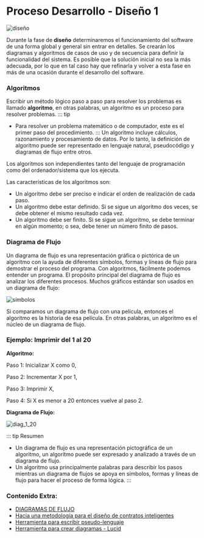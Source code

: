 # Proceso Desarrollo - Diseño 1

![diseño](/diseño.png)

Durante la fase de **diseño** determinaremos el funcionamiento del software de una forma global y general sin entrar en detalles. Se crearán los diagramas y algoritmos de casos de uso y de secuencia para definir la funcionalidad del sistema. Es posible que la solución inicial no sea la más adecuada, por lo que en tal caso hay que refinarla y volver a esta fase en más de una ocasión durante el desarrollo del software.

### Algoritmos

Escribir un método lógico paso a paso para resolver los problemas es llamado **algoritmo**, en otras palabras, un algoritmo es un proceso para resolver problemas. 
::: tip 
- Para resolver un problema matemático o de computador, este es el primer paso del procedimiento. 
:::
Un algoritmo incluye cálculos, razonamiento y procesamiento de datos. Por lo tanto, la definición de algoritmo puede ser representado en lenguaje natural, pseudocódigo y diagramas de flujo entre otros.

Los algoritmos son independientes tanto del lenguaje de programación como del ordenador/sistema que los ejecuta.

Las características de los algoritmos son:

- Un algoritmo debe ser preciso e indicar el orden de realización de cada paso.
- Un algoritmo debe estar definido. Si se sigue un algoritmo dos veces, se debe obtener el mismo resultado cada vez.
- Un algoritmo debe ser finito. Si se sigue un algoritmo, se debe terminar en algún momento; o sea, debe tener un número finito de pasos.

### Diagrama de Flujo

Un diagrama de flujo es una representación gráfica o pictórica de un algoritmo con la ayuda de diferentes símbolos, formas y líneas de flujo para demostrar el proceso del programa. Con algoritmos, fácilmente podemos entender un programa. El propósito principal del diagrama de flujo es analizar los diferentes procesos. Muchos gráficos estándar son usados en un diagrama de flujo:

![símbolos](/simbolos.png)

Si comparamos un diagrama de flujo con una película, entonces el algoritmo es la historia de esa película. En otras palabras, un algoritmo es el núcleo de un diagrama de flujo. 

### Ejemplo: Imprimir del 1 al 20

**Algoritmo:**

Paso 1: Inicializar X como 0,

Paso 2: Incrementar X por 1,

Paso 3: Imprimir X,

Paso 4: Si X es menor a 20 entonces vuelve al paso 2.

**Diagrama de Flujo:**

![diag_1_20](/flowchart-algorithm.png)

::: tip Resumen
- Un diagrama de flujo es una representación pictográfica de un algoritmo, un algoritmo puede ser expresado y analizado a través de un diagrama de flujo.
- Un algoritmo usa principalmente palabras para describir los pasos mientras un diagrama de flujos se apoya en símbolos, formas y líneas de flujo para hacer el proceso de forma lógica.
:::


### Contenido Extra:
- [DIAGRAMAS DE FLUJO](https://www.areatecnologia.com/diagramas-de-flujo.htm)
- [Hacia una metodología para el diseño de contratos inteligentes](https://www.redalyc.org/journal/5122/512259512009/html/)
- [Herramienta para escribir pseudo-lenguaje](http://pseint.sourceforge.net/slide/pseint.html)
- [Herramienta para crear diagramas - Lucid](https://lucid.app/)